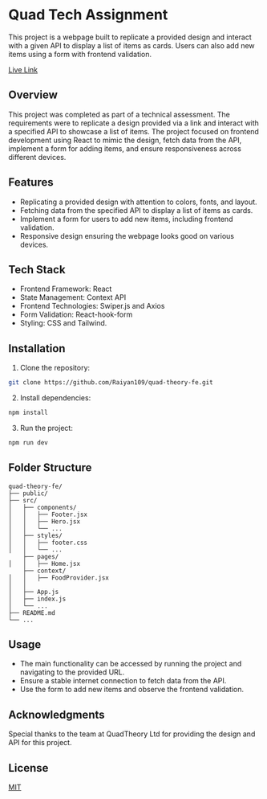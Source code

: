 # Quad Tech Assignment

This project is a webpage built to replicate a provided design and interact with a given API to display a list of items as cards. Users can also add new items using a form with frontend validation.

[Live Link](https://mellow-paprenjak-a90c80.netlify.app/)

## Overview
This project was completed as part of a technical assessment. The requirements were to replicate a design provided via a link and interact with a specified API to showcase a list of items. The project focused on frontend development using React to mimic the design, fetch data from the API, implement a form for adding items, and ensure responsiveness across different devices.

## Features
- Replicating a provided design with attention to colors, fonts, and layout.
- Fetching data from the specified API to display a list of items as cards.
- Implement a form for users to add new items, including frontend validation.
- Responsive design ensuring the webpage looks good on various devices.

## Tech Stack
- Frontend Framework: React
- State Management: Context API
- Frontend Technologies: Swiper.js and Axios 
- Form Validation: React-hook-form
- Styling: CSS and Tailwind.

## Installation
1. Clone the repository:

```bash
git clone https://github.com/Raiyan109/quad-theory-fe.git 
```

2. Install dependencies:
```bash
npm install
```

3. Run the project:
```bash
npm run dev
```

## Folder Structure

```
quad-theory-fe/
├── public/
├── src/
│   ├── components/
│   │   ├── Footer.jsx
│   │   ├── Hero.jsx
│   │   └── ...
│   ├── styles/
│   │   ├── footer.css
│   │   └── ...
    ├── pages/
│   │   ├── Home.jsx
    ├── context/
│   │   ├── FoodProvider.jsx
│   │   
│   ├── App.js
│   ├── index.js
│   └── ...
├── README.md
└── ...
```

## Usage

- The main functionality can be accessed by running the project and navigating to the provided URL.
- Ensure a stable internet connection to fetch data from the API.
- Use the form to add new items and observe the frontend validation.

## Acknowledgments
Special thanks to the team at QuadTheory Ltd for providing the design and API for this project.

## License

[MIT](https://choosealicense.com/licenses/mit/)